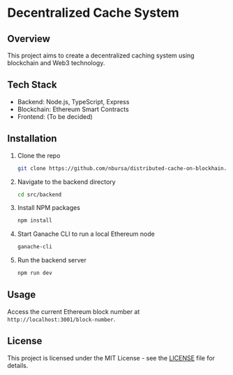 # Decentralized Cache System

## Overview
This project aims to create a decentralized caching system using blockchain and Web3 technology.

## Tech Stack
- Backend: Node.js, TypeScript, Express
- Blockchain: Ethereum Smart Contracts
- Frontend: (To be decided)

## Installation

1. Clone the repo
   ```bash
   git clone https://github.com/nbursa/distributed-cache-on-blockhain.git
   ```
2. Navigate to the backend directory
   ```bash
   cd src/backend
   ```
3. Install NPM packages
   ```bash
   npm install
   ```
4. Start Ganache CLI to run a local Ethereum node
   ```bash
   ganache-cli
   ```
5. Run the backend server
   ```bash
   npm run dev
   ```

## Usage

Access the current Ethereum block number at `http://localhost:3001/block-number`.

## License

This project is licensed under the MIT License - see the [LICENSE](LICENSE) file for details.
